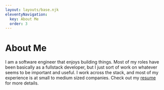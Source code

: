 ```yaml
---
layout: layouts/base.njk
eleventyNavigation:
  key: About Me
  order: 3
---
```


# About Me

I am a software engineer that enjoys building things. Most of my roles have been basically as a fullstack developer, but I just sort of work on whatever seems to be important and useful. I work across the stack, and most of my experience is at small to medium sized companies. Check out my [resume](/about/resume) for more details.
